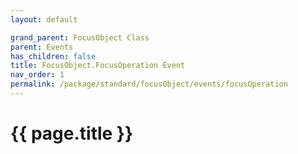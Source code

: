 ```yaml
---
layout: default

grand_parent: FocusObject Class
parent: Events
has_children: false
title: FocusObject.FocusOperation Event
nav_order: 1
permalink: /package/standard/focusObject/events/focusOperation
---
```

# {{ page.title }}